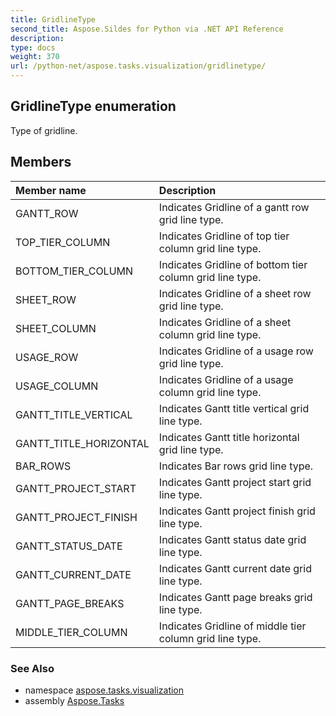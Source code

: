 ```yaml
---
title: GridlineType
second_title: Aspose.Sildes for Python via .NET API Reference
description: 
type: docs
weight: 370
url: /python-net/aspose.tasks.visualization/gridlinetype/
---
```


## GridlineType enumeration

Type of gridline.

## Members
| Member name | Description |
| :- | :- |
|GANTT_ROW|Indicates Gridline of a gantt row grid line type.|
|TOP_TIER_COLUMN|Indicates Gridline of top tier column grid line type.|
|BOTTOM_TIER_COLUMN|Indicates Gridline of bottom tier column grid line type.|
|SHEET_ROW|Indicates Gridline of a sheet row grid line type.|
|SHEET_COLUMN|Indicates Gridline of a sheet column grid line type.|
|USAGE_ROW|Indicates Gridline of a usage row grid line type.|
|USAGE_COLUMN|Indicates Gridline of a usage column grid line type.|
|GANTT_TITLE_VERTICAL|Indicates Gantt title vertical grid line type.|
|GANTT_TITLE_HORIZONTAL|Indicates Gantt title horizontal grid line type.|
|BAR_ROWS|Indicates Bar rows grid line type.|
|GANTT_PROJECT_START|Indicates Gantt project start grid line type.|
|GANTT_PROJECT_FINISH|Indicates Gantt project finish grid line type.|
|GANTT_STATUS_DATE|Indicates Gantt status date grid line type.|
|GANTT_CURRENT_DATE|Indicates Gantt current date grid line type.|
|GANTT_PAGE_BREAKS|Indicates Gantt page breaks grid line type.|
|MIDDLE_TIER_COLUMN|Indicates Gridline of middle tier column grid line type.|

### See Also

* namespace [aspose.tasks.visualization](/python-net/aspose.tasks.visualization/)
* assembly [Aspose.Tasks](/tasks/python-net/)


